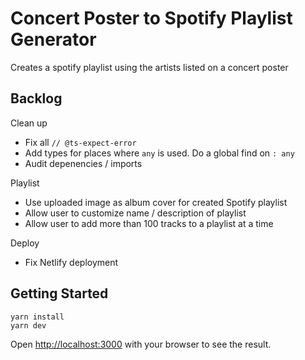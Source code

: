 # Concert Poster to Spotify Playlist Generator

Creates a spotify playlist using the artists listed on a concert poster

## Backlog

Clean up

- Fix all `// @ts-expect-error`
- Add types for places where `any` is used. Do a global find on `: any`
- Audit depenencies / imports

Playlist

- Use uploaded image as album cover for created Spotify playlist
- Allow user to customize name / description of playlist
- Allow user to add more than 100 tracks to a playlist at a time

Deploy
- Fix Netlify deployment

## Getting Started

```
yarn install
yarn dev
```

Open [http://localhost:3000](http://localhost:3000) with your browser to see the result.
